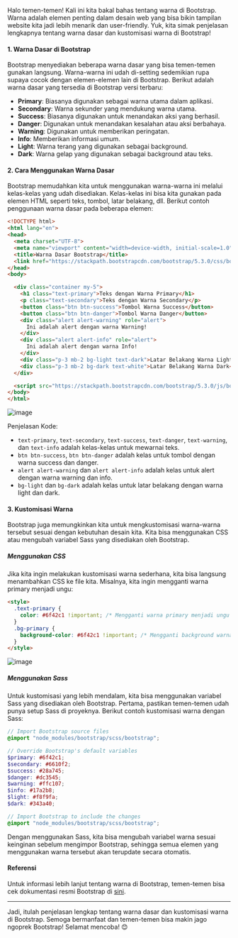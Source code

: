 Halo temen-temen! Kali ini kita bakal bahas tentang warna di Bootstrap. Warna adalah elemen penting dalam desain web yang bisa bikin tampilan website kita jadi lebih menarik dan user-friendly. Yuk, kita simak penjelasan lengkapnya tentang warna dasar dan kustomisasi warna di Bootstrap!

#### 1. Warna Dasar di Bootstrap

Bootstrap menyediakan beberapa warna dasar yang bisa temen-temen gunakan langsung. Warna-warna ini udah di-setting sedemikian rupa supaya cocok dengan elemen-elemen lain di Bootstrap. Berikut adalah warna dasar yang tersedia di Bootstrap versi terbaru:

- **Primary**: Biasanya digunakan sebagai warna utama dalam aplikasi.
- **Secondary**: Warna sekunder yang mendukung warna utama.
- **Success**: Biasanya digunakan untuk menandakan aksi yang berhasil.
- **Danger**: Digunakan untuk menandakan kesalahan atau aksi berbahaya.
- **Warning**: Digunakan untuk memberikan peringatan.
- **Info**: Memberikan informasi umum.
- **Light**: Warna terang yang digunakan sebagai background.
- **Dark**: Warna gelap yang digunakan sebagai background atau teks.

#### 2. Cara Menggunakan Warna Dasar

Bootstrap memudahkan kita untuk menggunakan warna-warna ini melalui kelas-kelas yang udah disediakan. Kelas-kelas ini bisa kita gunakan pada elemen HTML seperti teks, tombol, latar belakang, dll. Berikut contoh penggunaan warna dasar pada beberapa elemen:

```html
<!DOCTYPE html>
<html lang="en">
<head>
  <meta charset="UTF-8">
  <meta name="viewport" content="width=device-width, initial-scale=1.0">
  <title>Warna Dasar Bootstrap</title>
  <link href="https://stackpath.bootstrapcdn.com/bootstrap/5.3.0/css/bootstrap.min.css" rel="stylesheet">
</head>
<body>

  <div class="container my-5">
    <h1 class="text-primary">Teks dengan Warna Primary</h1>
    <p class="text-secondary">Teks dengan Warna Secondary</p>
    <button class="btn btn-success">Tombol Warna Success</button>
    <button class="btn btn-danger">Tombol Warna Danger</button>
    <div class="alert alert-warning" role="alert">
      Ini adalah alert dengan warna Warning!
    </div>
    <div class="alert alert-info" role="alert">
      Ini adalah alert dengan warna Info!
    </div>
    <div class="p-3 mb-2 bg-light text-dark">Latar Belakang Warna Light</div>
    <div class="p-3 mb-2 bg-dark text-white">Latar Belakang Warna Dark</div>
  </div>

  <script src="https://stackpath.bootstrapcdn.com/bootstrap/5.3.0/js/bootstrap.bundle.min.js"></script>
</body>
</html>
```
![image](https://github.com/user-attachments/assets/3642df69-4b67-4fa6-8242-f5034bdbe73a)


Penjelasan Kode:
- `text-primary`, `text-secondary`, `text-success`, `text-danger`, `text-warning`, dan `text-info` adalah kelas-kelas untuk mewarnai teks.
- `btn btn-success`, `btn btn-danger` adalah kelas untuk tombol dengan warna success dan danger.
- `alert alert-warning` dan `alert alert-info` adalah kelas untuk alert dengan warna warning dan info.
- `bg-light` dan `bg-dark` adalah kelas untuk latar belakang dengan warna light dan dark.

#### 3. Kustomisasi Warna

Bootstrap juga memungkinkan kita untuk mengkustomisasi warna-warna tersebut sesuai dengan kebutuhan desain kita. Kita bisa menggunakan CSS atau mengubah variabel Sass yang disediakan oleh Bootstrap.

##### Menggunakan CSS

Jika kita ingin melakukan kustomisasi warna sederhana, kita bisa langsung menambahkan CSS ke file kita. Misalnya, kita ingin mengganti warna primary menjadi ungu:

```html
<style>
  .text-primary {
    color: #6f42c1 !important; /* Mengganti warna primary menjadi ungu */
  }
  .bg-primary {
    background-color: #6f42c1 !important; /* Mengganti background warna primary menjadi ungu */
  }
</style>
```
![image](https://github.com/user-attachments/assets/5913f0c7-e5dc-4bba-91cf-5f9446a740d1)

##### Menggunakan Sass

Untuk kustomisasi yang lebih mendalam, kita bisa menggunakan variabel Sass yang disediakan oleh Bootstrap. Pertama, pastikan temen-temen udah punya setup Sass di proyeknya. Berikut contoh kustomisasi warna dengan Sass:

```scss
// Import Bootstrap source files
@import "node_modules/bootstrap/scss/bootstrap";

// Override Bootstrap's default variables
$primary: #6f42c1;
$secondary: #6610f2;
$success: #28a745;
$danger: #dc3545;
$warning: #ffc107;
$info: #17a2b8;
$light: #f8f9fa;
$dark: #343a40;

// Import Bootstrap to include the changes
@import "node_modules/bootstrap/scss/bootstrap";
```

Dengan menggunakan Sass, kita bisa mengubah variabel warna sesuai keinginan sebelum mengimpor Bootstrap, sehingga semua elemen yang menggunakan warna tersebut akan terupdate secara otomatis.

#### Referensi

Untuk informasi lebih lanjut tentang warna di Bootstrap, temen-temen bisa cek dokumentasi resmi Bootstrap di [sini](https://getbootstrap.com/docs/5.3/utilities/colors/).

---

Jadi, itulah penjelasan lengkap tentang warna dasar dan kustomisasi warna di Bootstrap. Semoga bermanfaat dan temen-temen bisa makin jago ngoprek Bootstrap! Selamat mencoba! 😊
